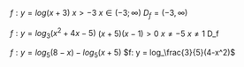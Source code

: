 
$f: y =log(x+3)$
$x>-3$
$x \in (-3; \infty)$
$D_f = (-3, \infty)$

$f: y = log_3(x^2+4x-5)$
$(x+5)(x-1)> 0$
$x \ne -5$
$x \ne 1$
D_f

$f: y = log_5 (8-x)-log_5(x+5)$
$f: y = log_\frac{3}{5}(4-x^2)$
